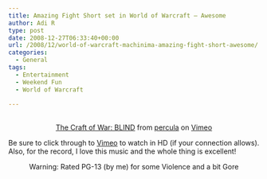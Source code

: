```yaml
---
title: Amazing Fight Short set in World of Warcraft – Awesome
author: Adi R
type: post
date: 2008-12-27T06:33:40+00:00
url: /2008/12/world-of-warcraft-machinima-amazing-fight-short-awesome/
categories:
  - General
tags:
  - Entertainment
  - Weekend Fun
  - World of Warcraft

---
```

<center>
  <br /><a href="http://vimeo.com/2625538">The Craft of War: BLIND</a> from <a href="http://vimeo.com/user1052029">percula</a> on <a href="http://vimeo.com">Vimeo</a>
</center>



Be sure to click through to [Vimeo][1] to watch in HD (if your connection allows). Also, for the record, I love this music and the whole thing is excellent!

<center>
  Warning: Rated PG-13 (by me) for some Violence and a bit Gore
</center>

 [1]: http://www.vimeo.com/2625538